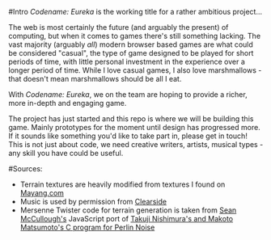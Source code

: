 #Intro
*Codename: Eureka* is the working title for a rather ambitious project...

The web is most certainly the future (and arguably the present) of computing, but when it comes to games there's still something lacking.
The vast majority (arguably _all_) modern browser based games are what could be considered "casual", the type of game designed to be played for short periods of time, with little personal investment in the experience over a longer period of time.
While I love casual games, I also love marshmallows - that doesn't mean marshmallows should be all I eat.

With *Codename: Eureka*, we on the team are hoping to provide a richer, more in-depth and engaging game.

The project has just started and this repo is where we will be building this game. Mainly prototypes for the moment until design has progressed more.
If it sounds like something you'd like to take part in, please get in touch! 
This is not just about code, we need creative writers, artists, musical types - any skill you have could be useful.

#Sources:
- Terrain textures are heavily modified from textures I found on [Mayang.com](http://www.mayang.com/textures/)
- Music is used by permission from [Clearside](http://www.clearsidemusic.com/)
- Mersenne Twister code for terrain generation is taken from [Sean McCullough's](banksean@gmail.com) JavaScript port of [Takuji Nishimura's and Makoto Matsumoto's C program for Perlin Noise](http://www.math.sci.hiroshima-u.ac.jp/~m-mat/MT/emt.html)